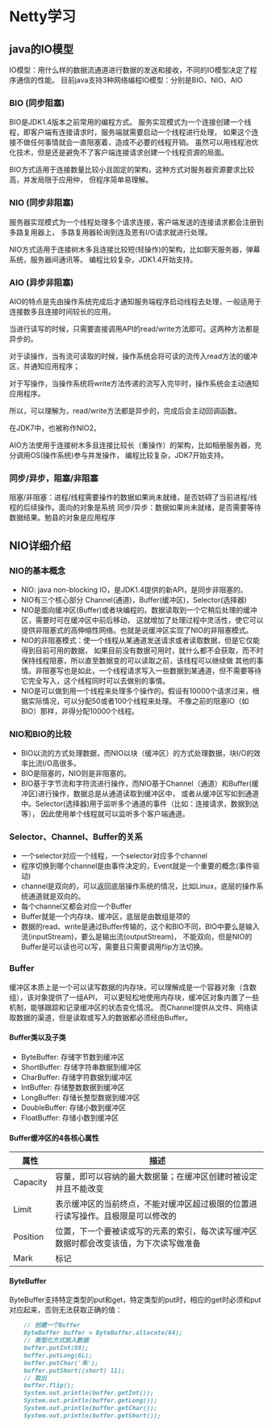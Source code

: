 # Netty学习

## java的IO模型
IO模型：用什么样的数据流通道进行数据的发送和接收，不同的IO模型决定了程序通信的性能。
目前java支持3种网络编程IO模型：分别是BIO、NIO、AIO

### BIO (同步阻塞)
BIO是JDK1.4版本之前常用的编程方式。
服务实现模式为一个连接创建一个线程，即客户端有连接请求时，服务端就需要启动一个线程进行处理，
如果这个连接不做任何事情就会一直阻塞着，造成不必要的线程开销。
虽然可以用线程池优化技术，但是还是避免不了客户端连接请求创建一个线程资源的局面。

BIO方式适用于连接数量比较小且固定的架构，这种方式对服务器资源要求比较高，并发局限于应用仲，
但程序简单易理解。

### NIO (同步非阻塞)
服务器实现模式为一个线程处理多个请求连接，客户端发送的连接请求都会注册到多路复用器上，
多路复用器轮询到连及恩有I/O请求就进行处理。

NIO方式适用于连接树木多且连接比较短(轻操作)的架构，比如聊天服务器，弹幕系统，服务器间通讯等。
编程比较复杂，JDK1.4开始支持。

### AIO (异步非阻塞)
AIO的特点是先由操作系统完成后才通知服务端程序启动线程去处理，一般适用于连接数多且连接时间较长的应用。

当进行读写的时候，只需要直接调用API的read/write方法即可。这两种方法都是异步的。

对于读操作，当有流可读取的时候，操作系统会将可读的流传入read方法的缓冲区，并通知应用程序；

对于写操作，当操作系统将write方法传递的流写入完毕时，操作系统会主动通知应用程序。

所以，可以理解为，read/write方法都是异步的，完成后会主动回调函数。

在JDK7中，也被称作NIO2。

AIO方法使用于连接树木多且连接比较长（重操作）的架构，比如相册服务器，充分调用OS(操作系统)参与并发操作，
编程比较复杂，JDK7开始支持。

### 同步/异步，阻塞/非阻塞
阻塞/非阻塞：进程/线程需要操作的数据如果尚未就绪，是否妨碍了当前进程/线程的后续操作。面向的对象是系统
同步/异步：数据如果尚未就绪，是否需要等待数据结果。勉县的对象是应用程序

## NIO详细介绍
### NIO的基本概念
* NIO: java non-blocking IO，是JDK1.4提供的新API，是同步非阻塞的。
* NIO有三个核心部分 Channel(通道)，Buffer(缓冲区)，Selector(选择器)
* NIO是面向缓冲区(Buffer)或者块编程的。数据读取到一个它稍后处理的缓冲区，需要时可在缓冲区中前后移动，
这就增加了处理过程中灵活性，使它可以提供非阻塞式的高伸缩性网络。也就是说缓冲区实现了NIO的非阻塞模式。
* NIO的非阻塞模式：使一个线程从某通道发送请求或者读取数据，但是它仅能得到目前可用的数据，
如果目前没有数据可用时，就什么都不会获取，而不时保持线程阻塞，所以直至数据变的可以读取之前，该线程可以继续做
其他的事情。非阻塞写也是如此，一个线程请求写入一些数据到某通道，但不需要等待它完全写入，这个线程同时可以去做别的事情。
* NIO是可以做到用一个线程来处理多个操作的。假设有10000个请求过来，根据实际情况，可以分配50或者100个线程来处理。
不像之前的阻塞IO（如BIO）那样，非得分配10000个线程。

### NIO和BIO的比较
* BIO以流的方式处理数据，而NIO以块（缓冲区）的方式处理数据，块I/O的效率比流I/O高很多。
* BIO是阻塞的，NIO则是非阻塞的。
* BIO基于字节流和字符流进行操作，而NIO基于Channel（通道）和Buffer(缓冲区)进行操作，数据总是从通道读取到缓冲区中，
或者从缓冲区写如到通道中。Selector(选择器)用于监听多个通道的事件（比如：连接请求，数据到达等），
因此使用单个线程就可以监听多个客户端通道。

### Selector、Channel、Buffer的关系
* 一个selector对应一个线程，一个selector对应多个channel
* 程序切换到哪个channel是由事件决定的，Event就是一个重要的概念(事件驱动)
* channel是双向的，可以返回底层操作系统的情况，比如Linux，底层的操作系统通道就是双向的。
* 每个channel又都会对应一个Buffer
* Buffer就是一个内存块、缓冲区，底层是由数组是项的
* 数据的read、write是通过Buffer传输的，这个和BIO不同，BIO中要么是输入流(inputStream)，要么是输出流(outputStream)，
不能双向，但是NIO的Buffer是可以读也可以写，需要且只需要调用flip方法切换。

### Buffer
缓冲区本质上是一个可以读写数据的内存块，可以理解成是一个容器对象（含数组），该对象提供了一组API，
可以更轻松地使用内存块，缓冲区对象内置了一些机制，能够跟踪和记录缓冲区的状态变化情况。
而Channel提供从文件、网络读取数据的渠道，但是读取或写入的数据都必须经由Buffer。

#### Buffer类以及子类
* ByteBuffer: 存储字节数到缓冲区
* ShortBuffer: 存储字符串数据到缓冲区
* CharBuffer: 存储字符数据到缓冲区
* IntBuffer: 存储整数数据到缓冲区
* LongBuffer: 存储长整型数据到缓冲区
* DoubleBuffer: 存储小数到缓冲区
* FloatBuffer: 存储小数到缓冲区

#### Buffer缓冲区的4各核心属性

| 属性 | 描述 |
|--- | ---- |
| Capacity | 容量，即可以容纳的最大数据量；在缓冲区创建时被设定并且不能改变 |
| Limit | 表示缓冲区的当前终点，不能对缓冲区超过极限的位置进行读写操作。且极限是可以修改的|
| Position | 位置，下一个要被读或写的元素的索引，每次读写缓冲区数据时都会改变该值，为下次读写做准备|
| Mark | 标记 |

#### ByteBuffer
ByteBuffer支持特定类型的put和get，特定类型的put时，相应的get时必须和put对应起来，否则无法获取正确的值：
```markdown
    // 创建一个Buffer
    ByteBuffer buffer = ByteBuffer.allocate(64);
    // 类型化方式放入数据
    buffer.putInt(88);
    buffer.putLong(6L);
    buffer.putChar('朱');
    buffer.putShort((short) 11);
    // 取出
    buffer.flip();
    System.out.println(buffer.getInt());
    System.out.println(buffer.getLong());
    System.out.println(buffer.getChar());
    System.out.println(buffer.getShort());
```